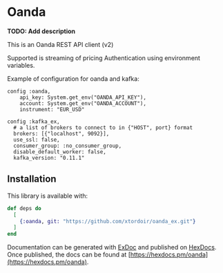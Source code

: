 # Oanda

**TODO: Add description**

This is an Oanda REST API client (v2)

Supported is streaming of pricing
Authentication using environment variables.

Example of configuration for oanda and kafka:
```
config :oanda, 
    api_key: System.get_env("OANDA_API_KEY"),
    account: System.get_env("OANDA_ACCOUNT"),
    instrument: "EUR_USD"

config :kafka_ex,
  # a list of brokers to connect to in {"HOST", port} format
  brokers: [{"localhost", 9092}],
  use_ssl: false,
  consumer_group: :no_consumer_group,
  disable_default_worker: false,
  kafka_version: "0.11.1"
```


## Installation

This library is available with:

```elixir
def deps do
  [
    {:oanda, git: "https://github.com/xtordoir/oanda_ex.git"}
  ]
end
```

Documentation can be generated with [ExDoc](https://github.com/elixir-lang/ex_doc)
and published on [HexDocs](https://hexdocs.pm). Once published, the docs can
be found at [https://hexdocs.pm/oanda](https://hexdocs.pm/oanda).

